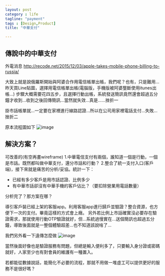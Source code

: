 ```yaml
---
layout: post
category : life 
tagline: "payment"
tags : [Design,Product]
title: "中華支付"

---
```


## 傳說中的中華支付

外電消息
http://recode.net/2015/12/03/apple-takes-mobile-phone-billing-to-russia/

大致上就是說俄羅斯開始與阿婆合作用電信帳單出帳，我們呢？也有，只是難用…
昨天買Line貼圖，選擇用電信帳單出帳(電腦版，手機版被阿婆壟斷使用itunes出帳...)
步驟大概需要花四五步，且選擇行動出帳，系統發送簡訊竟然還會超過五分鐘才收到…收到之後回傳簡訊...當然就失效…真是…...挫折一

掛市話帳單就...一定要在家裡進行線路認證…所以在公司用家裡電話支付...失敗...挫折二

原本流程圖如下
![image](https://farm1.staticflickr.com/669/23488907336_42f03a1181_o.png)

## 解決方案？
可改善的(有空再畫wireframe)
1.中華電信支付有兩個，誰知道一個是行動，一個是市話。既然都叫做中華支付，還分市話和行動？
2.整合了統一支付入口(客戶端)，接下來就是痛苦的分析/妥協。統計一下：

- 已經有多少客戶是用市話認證、比例多少
- 有中華市話卻沒有中華手機的客戶佔比？（要扣除營業用電話數量）  

分析完了？那方案在哪？

導引客戶裝已經上架的客服app。利用客服app進行歸戶並驗證？整合資源，也方便下一次的支付。畢竟這樣的方式會上癮。
另外若比例上市話確實沒必要存在驗證需求，那就使用行動OTP驗證就好，但...系統過慢實在...送個簡訊也超過五分鐘，導致後面就是一整個體驗超差...也不知道該說啥了...


我們另外看一下遠傳怎麼做
![image](https://farm1.staticflickr.com/688/22888331753_3dacb9fa80_o.png)

當然後面好像也是驗證服務有問題，但總是輸入便利多了，只要輸入身分證或密碼就好，人家至少也有對會員的維護有一種置入。

若都能從數據說話，能簡化不必要的流程，那就不用做一堆虛工可以提供更好的服務不是很好嗎？
